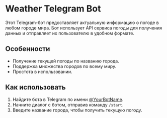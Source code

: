 # Weather Telegram Bot

Этот Telegram-бот предоставляет актуальную информацию о погоде в любом городе мира. Бот использует API сервиса погоды для получения данных и отправляет их пользователю в удобном формате.

## Особенности

- Получение текущей погоды по названию города.
- Поддержка множества городов по всему миру.
- Простота в использовании.

## Как использовать

1. Найдите бота в Telegram по имени [@YourBotName](https://t.me/YourBotName).
2. Начните диалог с ботом, отправив команду `/start`.
3. Введите название города, чтобы получить текущую погоду.

